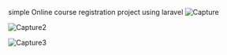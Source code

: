 simple Online course registration project using laravel
![Capture](https://github.com/user-attachments/assets/2666d05b-5dc6-42eb-a6b2-2b959f2d9c01)

![Capture2](https://github.com/user-attachments/assets/5486470e-553f-4d02-a7cf-17eb7f302830)

![Capture3](https://github.com/user-attachments/assets/1d2482cd-7412-4590-9e3b-09add2613570)

